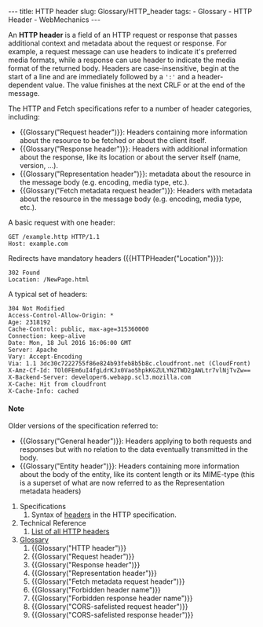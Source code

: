 --- title: HTTP header slug: Glossary/HTTP_header tags: - Glossary - HTTP Header - WebMechanics ---

An **HTTP header** is a field of an HTTP request or response that passes additional context and metadata about the request or response. For example, a request message can use headers to indicate it's preferred media formats, while a response can use header to indicate the media format of the returned body. Headers are case-insensitive, begin at the start of a line and are immediately followed by a `':'` and a header-dependent value. The value finishes at the next CRLF or at the end of the message.

The HTTP and Fetch specifications refer to a number of header categories, including:

- {{Glossary("Request header")}}: Headers containing more information about the resource to be fetched or about the client itself.
- {{Glossary("Response header")}}: Headers with additional information about the response, like its location or about the server itself (name, version, …).
- {{Glossary("Representation header")}}: metadata about the resource in the message body (e.g. encoding, media type, etc.).
- {{Glossary("Fetch metadata request header")}}: Headers with metadata about the resource in the message body (e.g. encoding, media type, etc.).

A basic request with one header:

    GET /example.http HTTP/1.1
    Host: example.com

Redirects have mandatory headers ({{HTTPHeader("Location")}}):

    302 Found
    Location: /NewPage.html

A typical set of headers:

    304 Not Modified
    Access-Control-Allow-Origin: *
    Age: 2318192
    Cache-Control: public, max-age=315360000
    Connection: keep-alive
    Date: Mon, 18 Jul 2016 16:06:00 GMT
    Server: Apache
    Vary: Accept-Encoding
    Via: 1.1 3dc30c7222755f86e824b93feb8b5b8c.cloudfront.net (CloudFront)
    X-Amz-Cf-Id: TOl0FEm6uI4fgLdrKJx0Vao5hpkKGZULYN2TWD2gAWLtr7vlNjTvZw==
    X-Backend-Server: developer6.webapp.scl3.mozilla.com
    X-Cache: Hit from cloudfront
    X-Cache-Info: cached

#### Note

Older versions of the specification referred to:

- {{Glossary("General header")}}: Headers applying to both requests and responses but with no relation to the data eventually transmitted in the body.
- {{Glossary("Entity header")}}: Headers containing more information about the body of the entity, like its content length or its MIME-type (this is a superset of what are now referred to as the Representation metadata headers)

1.  Specifications
    1.  Syntax of [headers](https://datatracker.ietf.org/doc/html/rfc7230#section-3.2) in the HTTP specification.
2.  Technical Reference
    1.  [List of all HTTP headers](/en-US/docs/Web/HTTP/Headers)
3.  [Glossary](/en-US/docs/Glossary)
    1.  {{Glossary("HTTP header")}}
    2.  {{Glossary("Request header")}}
    3.  {{Glossary("Response header")}}
    4.  {{Glossary("Representation header")}}
    5.  {{Glossary("Fetch metadata request header")}}
    6.  {{Glossary("Forbidden header name")}}
    7.  {{Glossary("Forbidden response header name")}}
    8.  {{Glossary("CORS-safelisted request header")}}
    9.  {{Glossary("CORS-safelisted response header")}}
